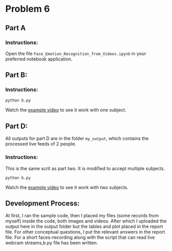 # Problem 6

## Part A
### Instructions:
Open the file `Face_Emotion_Recognition_from_Videos.ipynb` in  your preferred notebook application.

## Part B:
### Instructions:
```py
python b.py
```
Watch the [example video](https://youtu.be/CKdoJ6MOMag) to see it work with one subject.

## Part D:
All outputs for part D are in the folder `my_output`, which contains the processed live feeds of 2 people.
### Instructions:
This is the same scrit as part two. It is modified to accept multiple subjects.
```
python b.py
```
Watch the [example video](https://youtu.be/ijTBZYLy1Jc) to see it work with two subjects.

## Development Process:

At first, I ran the sample code, then I placed my files (some records from myself) inside the code, both images and videos. After which I uploaded the output here in the output folder but the tables and plot placed in the report file. For other conceptual questions, I put the relevant answers in the report file.
For a short faces-recording along with the script that can read live webcam streams,b.py file has been written.
